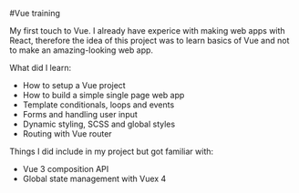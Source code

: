 #Vue training

My first touch to Vue. I already have experice with making web apps with React, therefore the idea of this project was to learn basics of Vue and not to make an amazing-looking web app.

What did I learn:

- How to setup a Vue project
- How to build a simple single page web app
- Template conditionals, loops and events
- Forms and handling user input
- Dynamic styling, SCSS and global styles
- Routing with Vue router

Things I did include in my project but got familiar with:

- Vue 3 composition API
- Global state management with Vuex 4
